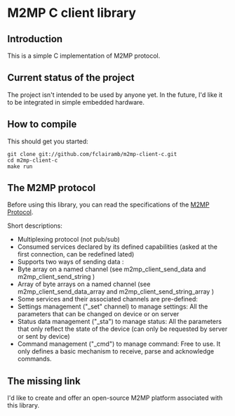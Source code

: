 # M2MP C client library

## Introduction 
This is a simple C implementation of M2MP protocol.

## Current status of the project
The project isn't intended to be used by anyone yet. In the future, I'd like it to be integrated in simple embedded hardware.

## How to compile
This should get you started:

    git clone git://github.com/fclairamb/m2mp-client-c.git
    cd m2mp-client-c
    make run

## The M2MP protocol
Before using this library, you can read the specifications of the [M2MP Protocol](http://florent.clairambault.fr/m2mp-protocol). 

Short descriptions:
* Multiplexing protocol (not pub/sub)
* Consumed services declared by its defined capabilities (asked at the first connection, can be redefined lated)
* Supports two ways of sending data :
 * Byte array on a named channel (see m2mp_client_send_data and m2mp_client_send_string )
 * Array of byte arrays on a named channel (see m2mp_client_send_data_array and m2mp_client_send_string_array )
* Some services and their associated channels are pre-defined:
 * Settings management ("_set" channel) to manage settings: All the parameters that can be changed on device or on server
 * Status data management ("_sta") to manage status: All the parameters that only reflect the state of the device (can only be requested by server or sent by device)
 * Command management ("_cmd") to manage command: Free to use. It only defines a basic mechanism to receive, parse and acknowledge commands.

## The missing link
I'd like to create and offer an open-source M2MP platform associated with this library.
